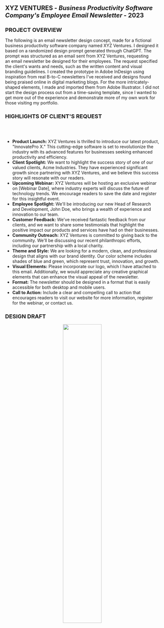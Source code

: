 <h1 style="font-size: 20px">XYZ VENTURES - <i>Business Productivity Software Company's Employee Email Newsletter</i> - 2023</h1>
<h2 style="font-size: 18px">PROJECT OVERVIEW</h2>
The following is an email newsletter design concept, made for a fictional business productivity software company named XYZ Ventures. I designed it based on a randomized design prompt generated through ChatGPT. The prompt was structured as an email sent from XYZ Ventures, requesting an email newsletter be designed for their employees. The request specified the client's wants and needs, such as the written content and visual branding guidelines. I created the prototype in Adobe InDesign using inspiration from real B-to-C newsletters I've received and designs found being praised online in digital marketing blogs. For the more intricately-shaped elements, I made and imported them from Adobe Illustrator. I did not start the design process out from a time-saving template, since I wanted to get more out of the experience and demonstrate more of my own work for those visiting my portfolio.
<h2 style="font-size: 18px">HIGHLIGHTS OF CLIENT'S REQUEST</h2>
<br><br>
<ul>
<li><b>Product Launch:</b> XYZ Ventures is thrilled to introduce our latest product, "InnovatePro X." This cutting-edge software is set to revolutionize the industry with its advanced features for businesses seeking enhanced productivity and efficiency.
</li>
<li><b>Client Spotlight:</b> We want to highlight the success story of one of our valued clients, Acme Industries. They have experienced significant growth since partnering with XYZ Ventures, and we believe this success story will resonate with our readers.
</li>
<li><b>Upcoming Webinar:</b> XYZ Ventures will be hosting an exclusive webinar on [Webinar Date], where industry experts will discuss the future of technology trends. We encourage readers to save the date and register for this insightful event.
</li>
<li><b>Employee Spotlight:</b> We'll be introducing our new Head of Research and Development, John Doe, who brings a wealth of experience and innovation to our team.
</li>
<li><b>Customer Feedback:</b> We've received fantastic feedback from our clients, and we want to share some testimonials that highlight the positive impact our products and services have had on their businesses.
</li>
<li><b>Community Outreach:</b> XYZ Ventures is committed to giving back to the community. We'll be discussing our recent philanthropic efforts, including our partnership with a local charity.
</li>
<li><b>Theme and Style:</b> We are looking for a modern, clean, and professional design that aligns with our brand identity. Our color scheme includes shades of blue and green, which represent trust, innovation, and growth.
</li>
<li><b>Visual Elements:</b> Please incorporate our logo, which I have attached to this email. Additionally, we would appreciate any creative graphical elements that can enhance the visual appeal of the newsletter.
</li>
<li><b>Format:</b> The newsletter should be designed in a format that is easily accessible for both desktop and mobile users.
</li>
<li><b>Call to Action:</b> Include a clear and compelling call to action that encourages readers to visit our website for more information, register for the webinar, or contact us.
</li>
</ul>
<h2 style="font-size: 18px">DESIGN DRAFT</h2>
<div align="center"><img src="" width="50%"></div>
